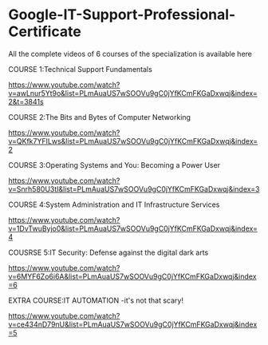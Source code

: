# Google-IT-Support-Professional-Certificate
All the complete videos of 6 courses of the  specialization is available here 

COURSE 1:Technical Support Fundamentals

https://www.youtube.com/watch?v=awLnur5Yt9o&list=PLmAuaUS7wSOOVu9gC0jYfKCmFKGaDxwqj&index=2&t=3841s


COURSE 2:The Bits and Bytes of Computer Networking

https://www.youtube.com/watch?v=QKfk7YFILws&list=PLmAuaUS7wSOOVu9gC0jYfKCmFKGaDxwqj&index=2


COURSE 3:Operating Systems and You: Becoming a Power User

https://www.youtube.com/watch?v=Snrh580U3tI&list=PLmAuaUS7wSOOVu9gC0jYfKCmFKGaDxwqj&index=3


COURSE 4:System Administration and IT Infrastructure Services

https://www.youtube.com/watch?v=1DvTwuByjo0&list=PLmAuaUS7wSOOVu9gC0jYfKCmFKGaDxwqj&index=4

COUSRSE 5:IT Security: Defense against the digital dark arts 

https://www.youtube.com/watch?v=6MYF6Zo6i6A&list=PLmAuaUS7wSOOVu9gC0jYfKCmFKGaDxwqj&index=6


EXTRA COURSE:IT AUTOMATION -it's not that scary!

https://www.youtube.com/watch?v=ce434nD79nU&list=PLmAuaUS7wSOOVu9gC0jYfKCmFKGaDxwqj&index=5
